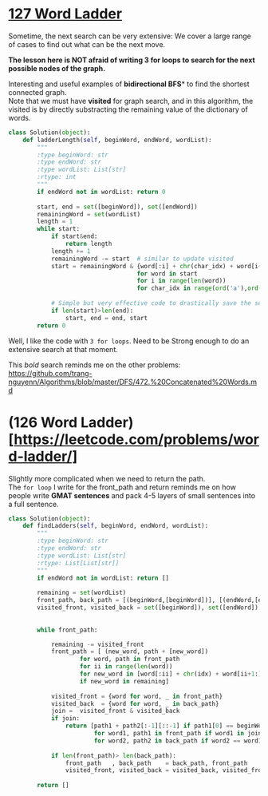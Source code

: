 # [127 Word Ladder](https://leetcode.com/problems/word-ladder/)


Sometime, the next search can be very extensive: We cover a large range of cases to find out what can be the next move.

**The lesson here is NOT afraid of writing 3 for loops to search for the next possible nodes of the graph.**

Interesting and useful examples of **bidirectional BFS*** to find the shortest connected graph.   
Note that we must have **visited** for graph search, and in this algorithm, the visited is by directly substracting the remaining value of the dictionary of words.   

```python
class Solution(object):
    def ladderLength(self, beginWord, endWord, wordList):
        """
        :type beginWord: str
        :type endWord: str
        :type wordList: List[str]
        :rtype: int
        """
        if endWord not in wordList: return 0
        
        start, end = set([beginWord]), set([endWord])
        remainingWord = set(wordList)
        length = 1
        while start:
            if start&end:
                return length
            length += 1
            remainingWord -= start  # similar to update visited
            start = remainingWord & {word[:i] + chr(char_idx) + word[i+1:]
                                    for word in start 
                                    for i in range(len(word)) 
                                    for char_idx in range(ord('a'),ord('z')+1)}
                                    
            # Simple but very effective code to drastically save the searching time with bidirectional BFS
            if len(start)>len(end):
                start, end = end, start
        return 0

```

Well, I like the code with `3 for loops`. Need to be Strong enough to do an extensive search at that moment.

This *bold* search reminds me on the other problems:   
https://github.com/trang-nguyenn/Algorithms/blob/master/DFS/472.%20Concatenated%20Words.md



# (126 Word Ladder)[https://leetcode.com/problems/word-ladder/]

Slightly more complicated when we need to return the path.   
The `for loop` I write for the front_path and return reminds me on how people write **GMAT sentences** and pack 4-5 layers of small sentences into a full sentence.

```python
class Solution(object):
    def findLadders(self, beginWord, endWord, wordList):
        """
        :type beginWord: str
        :type endWord: str
        :type wordList: List[str]
        :rtype: List[List[str]]
        """
        if endWord not in wordList: return []
        
        remaining = set(wordList)
        front_path, back_path = [(beginWord,[beginWord])], [(endWord,[endWord])]
        visited_front, visited_back = set([beginWord]), set([endWord])
      
        
        while front_path:

            remaining -= visited_front
            front_path = [ (new_word, path + [new_word])
                    for word, path in front_path
                    for ii in range(len(word))
                    for new_word in [word[:ii] + chr(idx) + word[ii+1:] for idx in range(ord('a'), ord('z')+1)]
                    if new_word in remaining]
            
            visited_front = {word for word, _ in front_path}
            visited_back  = {word for word, _ in back_path}
            join =  visited_front & visited_back
            if join:
                return [path1 + path2[:-1][::-1] if path1[0] == beginWord else path2 + path1[:-1][::-1]
                        for word1, path1 in front_path if word1 in join
                        for word2, path2 in back_path if word2 == word1]
            
            if len(front_path)> len(back_path):
                front_path   , back_path    = back_path, front_path
                visited_front, visited_back = visited_back, visited_front
        
        return []
```
